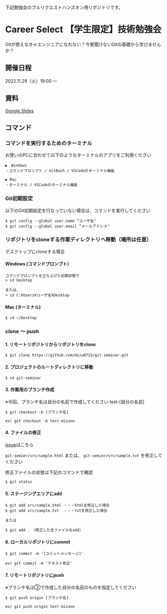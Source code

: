 下記勉強会のプルリクエストハンズオン用リポジトリです。

# Career Select 【学生限定】技術勉強会
Gitが使えなきゃエンジニアになれない？今更聞けないGitの基礎から学びませんか？

## 開催日程
2022.11.29（火）19:00 〜

## 資料
[Google Slides](https://docs.google.com/presentation/d/1WbVd15vvakbYRTfM_9GjZT9O5Z80fb9kf-csTrmUkIE/edit#slide=id.p)

## コマンド
### コマンドを実行するためのターミナル
お使いのPCに合わせて以下のようなターミナルのアプリをご利用ください
```
▶︎　Windows
・コマンドプロンプト / GitBash / VSCodeのターミナル機能

▶︎ Mac
・ターミナル / VSCodeのターミナル機能
```
### Git初期設定
以下のGit初期設定を行なっていない場合は、コマンドを実行してください
```
$ git config --global user.name “ユーザ名"
$ git config --global user.email “メールアドレス"
```

### リポジトリをcloneする作業ディレクトリへ移動（場所は任意）
デスクトップにcloneする場合

#### Windows (コマンドプロンプト）
```
コマンドプロンプトを立ち上げた初期状態で
> cd Desktop

または、
> cd C:¥Users¥ユーザ名¥Desktop
```

#### Mac (ターミナル)
```
$ cd ~/Desktop
```


### clone 〜 push
#### 1. リモートリポジトリからリポジトリをclone
```
$ git clone https://github.com/mizu0715/git-seminar.git
```

#### 2. プロジェクトのルートディレクトリに移動
```
$ cd git-seminar
```

#### 3. 作業用のブランチ作成
※今回、ブランチ名は自分の名前で作成してください test-[自分の名前] 
```
$ git checkout -b [ブランチ名]

ex) git checkout -b test-mizuno 
```

#### 4. ファイルの修正
[issue](https://github.com/mizu0715/git-seminar/issues/1)はこちら

`git-semier/src/sample.html` または、 `git-semier/src/sample.txt` を修正してください

修正ファイルの状態は下記のコマンドで確認
```
$ git status
```


#### 5. ステージングエリアにadd
```
$ git add src/sample.html ・・・htmlを修正した場合
$ git add src/sample.txt  ・・・txtを修正した場合

または

$ git add .　（修正した全ファイルをadd）
```

#### 6. ローカルリポジトリにcommit
```
$ git commit -m '[コミットメッセージ]'

ex) git commit -m 'テキスト修正'
```

#### 7. リモートリポジトリにpush
※ブランチ名は③で作成した自分の名前のものを指定してください 
 ```
$ git push origin [ブランチ名]

ex) git push origin test-mizuno 
```
